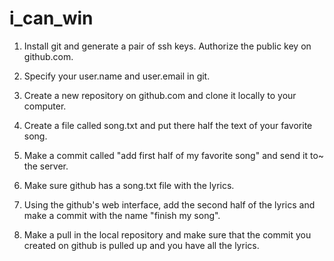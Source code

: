 # i_can_win

1. Install git and generate a pair of ssh keys.
   Authorize the public key on github.com.

2. Specify your user.name and user.email in git.

3. Create a new repository on github.com and
   clone it locally to your computer.

4. Create a file called song.txt and
   put there half the text of your favorite song.

5. Make a commit called "add first half of my favorite song"
   and send it to~ the server.

6. Make sure github has a song.txt file with the lyrics.

7. Using the github's web interface,
   add the second half of the lyrics and
   make a commit with the name "finish my song".

8. Make a pull in the local repository and
   make sure that the commit you created on github
   is pulled up and you have all the lyrics.
